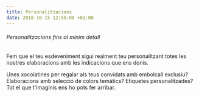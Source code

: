 ```yaml
---
title: Personalitzacions
date: 2018-10-15 12:55:00 +01:00
---
```


###### Personalitzacions fins al mínim detall

Fem que el teu esdeveniment sigui realment teu personalitzant totes les nostres elaboracions amb les indicacions que ens donis.
 
Unes xocolatines per regalar als teus convidats amb embolcall exclusiu? Elaboracions amb selecció de colors temàtics? Etiquetes personalitzades? Tot el que t'imaginis ens ho pots fer arribar.

